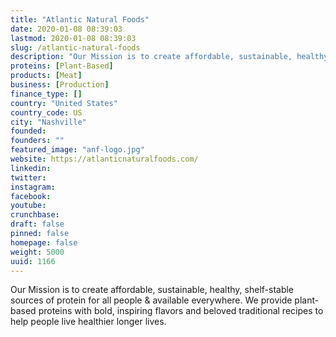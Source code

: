 ```yaml
---
title: "Atlantic Natural Foods"
date: 2020-01-08 08:39:03
lastmod: 2020-01-08 08:39:03
slug: /atlantic-natural-foods
description: "Our Mission is to create affordable, sustainable, healthy, shelf-stable sources of protein for all people & available everywhere. We provide plant-based proteins with bold, inspiring flavors and beloved traditional recipes to help people live healthier longer lives."
proteins: [Plant-Based]
products: [Meat]
business: [Production]
finance_type: []
country: "United States"
country_code: US
city: "Nashville"
founded: 
founders: ""
featured_image: "anf-logo.jpg"
website: https://atlanticnaturalfoods.com/
linkedin: 
twitter: 
instagram: 
facebook: 
youtube: 
crunchbase: 
draft: false
pinned: false
homepage: false
weight: 5000
uuid: 1166
---
```

Our Mission is to create affordable, sustainable, healthy, shelf-stable sources of protein for all people & available everywhere. We provide plant-based proteins with bold, inspiring flavors and beloved traditional recipes to help people live healthier longer lives.
